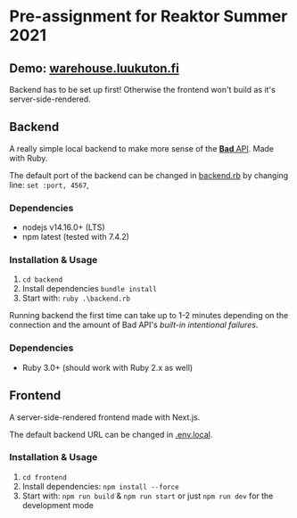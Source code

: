 # Pre-assignment for Reaktor Summer 2021

## Demo: [warehouse.luukuton.fi](https://warehouse.luukuton.fi)

Backend has to be set up first! Otherwise the frontend won't build as it's server-side-rendered.

## Backend

A really simple local backend to make more sense of the [**Bad** API](https://bad-api-assignment.reaktor.com/). Made with Ruby.

The default port of the backend can be changed in [backend.rb](backend/backend.rb) by changing line: `set :port, 4567`,

### Dependencies

- nodejs v14.16.0+ (LTS)
- npm latest (tested with 7.4.2)

### Installation & Usage

1. `cd backend`
2. Install dependencies `bundle install`
3. Start with: `ruby .\backend.rb`

Running backend the first time can take up to 1-2 minutes depending on the connection and the amount of Bad API's _built-in intentional failures_.

### Dependencies

- Ruby 3.0+ (should work with Ruby 2.x as well)

## Frontend

A server-side-rendered frontend made with Next.js.

The default backend URL can be changed in [.env.local](frontend/.env.local).

### Installation & Usage

1. `cd frontend`
2. Install dependencies: `npm install --force`
3. Start with: `npm run build` & `npm run start` or just `npm run dev` for the development mode
